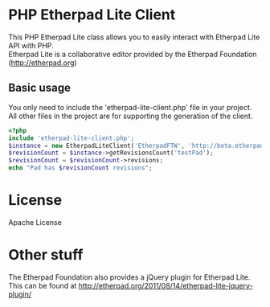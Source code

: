 # PHP Etherpad Lite Client
This PHP Etherpad Lite class allows you to easily interact with Etherpad Lite API with PHP.  
Etherpad Lite is a collaborative editor provided by the Etherpad Foundation (http://etherpad.org)

## Basic usage

You only need to include the 'etherpad-lite-client.php' file in your project. All other files
in the project are for supporting the generation of the client.

```php
<?php
include 'etherpad-lite-client.php';
$instance = new EtherpadLiteClient('EtherpadFTW', 'http://beta.etherpad.org/api');
$revisionCount = $instance->getRevisionsCount('testPad');
$revisionCount = $revisionCount->revisions;
echo "Pad has $revisionCount revisions";
```

# License

Apache License

# Other stuff

The Etherpad Foundation also provides a jQuery plugin for Etherpad Lite.  
This can be found at http://etherpad.org/2011/08/14/etherpad-lite-jquery-plugin/
